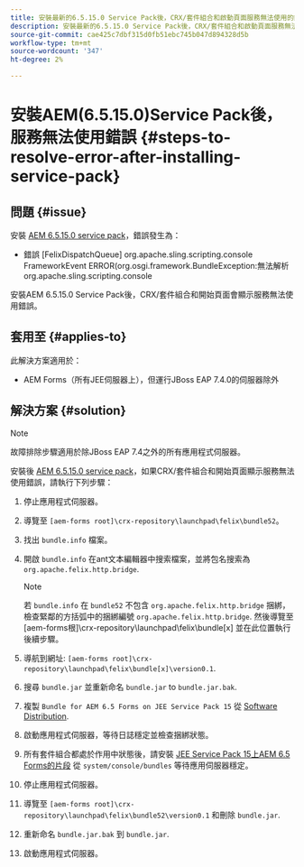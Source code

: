 ```yaml
---
title: 安裝最新的6.5.15.0 Service Pack後，CRX/套件組合和啟動頁面服務無法使用的錯誤
description: 安裝最新的6.5.15.0 Service Pack後，CRX/套件組合和啟動頁面服務無法使用的錯誤
source-git-commit: cae425c7dbf315d0fb51ebc745b047d894328d5b
workflow-type: tm+mt
source-wordcount: '347'
ht-degree: 2%

---
```



# 安裝AEM(6.5.15.0)Service Pack後，服務無法使用錯誤 {#steps-to-resolve-error-after-installing-service-pack}

## 問題 {#issue}

安裝 [AEM 6.5.15.0 service pack](https://experience.adobe.com/#/downloads/content/software-distribution/en/aem.html?package=/content/software-distribution/en/details.html/content/dam/aem/public/adobe/packages/cq650/servicepack/aem-service-pkg-6.5.15.0.zip)，錯誤發生為：
* 錯誤 [FelixDispatchQueue] org.apache.sling.scripting.console FrameworkEvent ERROR(org.osgi.framework.BundleException:無法解析org.apache.sling.scripting.console

安裝AEM 6.5.15.0 Service Pack後，CRX/套件組合和開始頁面會顯示服務無法使用錯誤。

## 套用至 {#applies-to}

此解決方案適用於：
* AEM Forms（所有JEE伺服器上），但運行JBoss EAP 7.4.0的伺服器除外

## 解決方案 {#solution}

>[!NOTE]
>
>故障排除步驟適用於除JBoss EAP 7.4之外的所有應用程式伺服器。

安裝後 [AEM 6.5.15.0 service pack](https://experience.adobe.com/#/downloads/content/software-distribution/en/aem.html?package=/content/software-distribution/en/details.html/content/dam/aem/public/adobe/packages/cq650/servicepack/aem-service-pkg-6.5.15.0.zip)，如果CRX/套件組合和開始頁面顯示服務無法使用錯誤，請執行下列步驟：

1. 停止應用程式伺服器。
1. 導覽至 `[aem-forms root]\crx-repository\launchpad\felix\bundle52`。
1. 找出 `bundle.info` 檔案。
1. 開啟 `bundle.info` 在ant文本編輯器中搜索檔案，並將包名搜索為 `org.apache.felix.http.bridge`.

   >[!NOTE]
   >
   >若 `bundle.info` 在 `bundle52` 不包含 `org.apache.felix.http.bridge` 捆綁，檢查緊鄰的方括弧中的捆綁編號 `org.apache.felix.http.bridge`. 然後導覽至 [aem-forms根]\crx-repository\launchpad\felix\bundle[x] 並在此位置執行後續步驟。

1. 導航到網址: `[aem-forms root]\crx-repository\launchpad\felix\bundle[x]\version0.1`.
1. 搜尋 `bundle.jar` 並重新命名 `bundle.jar` to `bundle.jar.bak`.
1. 複製 `Bundle for AEM 6.5 Forms on JEE Service Pack 15` 從 [Software Distribution](https://experience.adobe.com/#/downloads/content/software-distribution/en/aem.html?package=/content/software-distribution/en/details.html/content/dam/aem/public/adobe/packages/cq650/featurepack/bundle.jar).
1. 啟動應用程式伺服器，等待日誌穩定並檢查捆綁狀態。
1. 所有套件組合都處於作用中狀態後，請安裝 [JEE Service Pack 15上AEM 6.5 Forms的片段](https://experience.adobe.com/#/downloads/content/software-distribution/en/aem.html?package=/content/software-distribution/en/details.html/content/dam/aem/public/adobe/packages/cq650/featurepack/org.apache.felix.http.servlet-api-1.2.0_fragment_full.jar) 從 `system/console/bundles` 等待應用伺服器穩定。
1. 停止應用程式伺服器。
1. 導覽至 `[aem-forms root]\crx-repository\launchpad\felix\bundle52\version0.1` 和刪除 `bundle.jar`.
1. 重新命名 `bundle.jar.bak` 到 `bundle.jar`.
1. 啟動應用程式伺服器。
